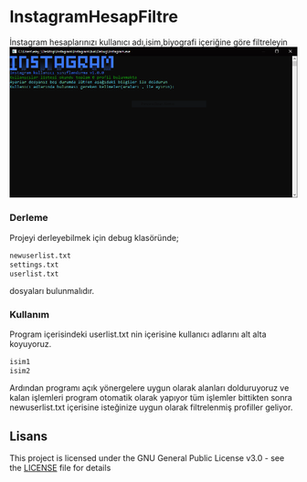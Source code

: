 # InstagramHesapFiltre

İnstagram hesaplarınızı kullanıcı adı,isim,biyografi içeriğine göre filtreleyin
![alt text](https://raw.githubusercontent.com/XnCN/InstagramHesapFiltre/master/ProgramImage.PNG)


### Derleme
Projeyi derleyebilmek için debug klasöründe;
```
newuserlist.txt
settings.txt
userlist.txt
```
dosyaları bulunmalıdır.

### Kullanım
Program içerisindeki userlist.txt nin içerisine kullanıcı adlarını alt alta koyuyoruz.
```
isim1
isim2
```
Ardından programı açık yönergelere uygun olarak alanları dolduruyoruz ve kalan işlemleri program otomatik olarak yapıyor tüm işlemler bittikten sonra newuserlist.txt içerisine isteğinize uygun olarak filtrelenmiş profiller geliyor.


## Lisans

This project is licensed under the GNU General Public License v3.0 - see the [LICENSE](LICENSE) file for details
